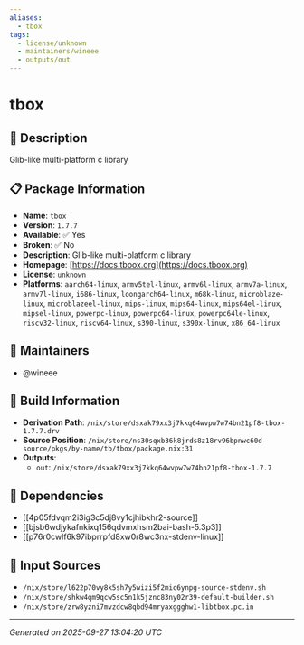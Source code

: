 ```yaml
---
aliases:
  - tbox
tags:
  - license/unknown
  - maintainers/wineee
  - outputs/out
---
```


# tbox

## 📝 Description

Glib-like multi-platform c library

## 📋 Package Information

- **Name**: `tbox`
- **Version**: `1.7.7`
- **Available**: ✅ Yes
- **Broken**: ✅ No
- **Description**: Glib-like multi-platform c library
- **Homepage**: [https://docs.tboox.org](https://docs.tboox.org)
- **License**: `unknown`
- **Platforms**: `aarch64-linux`, `armv5tel-linux`, `armv6l-linux`, `armv7a-linux`, `armv7l-linux`, `i686-linux`, `loongarch64-linux`, `m68k-linux`, `microblaze-linux`, `microblazeel-linux`, `mips-linux`, `mips64-linux`, `mips64el-linux`, `mipsel-linux`, `powerpc-linux`, `powerpc64-linux`, `powerpc64le-linux`, `riscv32-linux`, `riscv64-linux`, `s390-linux`, `s390x-linux`, `x86_64-linux`
## 👥 Maintainers

- @wineee


## 🔧 Build Information

- **Derivation Path**: `/nix/store/dsxak79xx3j7kkq64wvpw7w74bn21pf8-tbox-1.7.7.drv`
- **Source Position**: `/nix/store/ns30sqxb36k8jrds8z18rv96bpnwc60d-source/pkgs/by-name/tb/tbox/package.nix:31`
- **Outputs**:
  - `out`:  `/nix/store/dsxak79xx3j7kkq64wvpw7w74bn21pf8-tbox-1.7.7`

## 🔗 Dependencies

- [[4p05fdvqm2i3ig3c5dj8vy1cjhibkhr2-source]]
- [[bjsb6wdjykafnkixq156qdvmxhsm2bai-bash-5.3p3]]
- [[p76r0cwlf6k97ibprrpfd8xw0r8wc3nx-stdenv-linux]]

## 📁 Input Sources

- `/nix/store/l622p70vy8k5sh7y5wizi5f2mic6ynpg-source-stdenv.sh`
- `/nix/store/shkw4qm9qcw5sc5n1k5jznc83ny02r39-default-builder.sh`
- `/nix/store/zrw8yzni7mvzdcw8qbd94mryaxggghw1-libtbox.pc.in`

---
*Generated on 2025-09-27 13:04:20 UTC*
